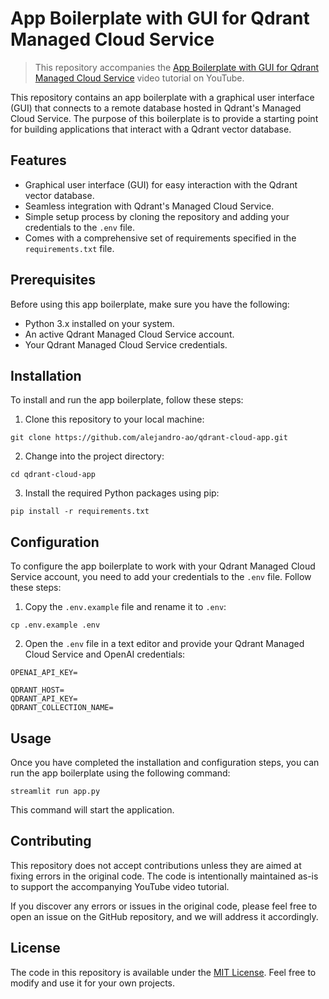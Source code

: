 # App Boilerplate with GUI for Qdrant Managed Cloud Service

> This repository accompanies the [App Boilerplate with GUI for Qdrant Managed Cloud Service](https://youtu.be/1X6QX6Z6Zq8) video tutorial on YouTube.

This repository contains an app boilerplate with a graphical user interface (GUI) that connects to a remote database hosted in Qdrant's Managed Cloud Service. The purpose of this boilerplate is to provide a starting point for building applications that interact with a Qdrant vector database.

## Features

- Graphical user interface (GUI) for easy interaction with the Qdrant vector database.
- Seamless integration with Qdrant's Managed Cloud Service.
- Simple setup process by cloning the repository and adding your credentials to the `.env` file.
- Comes with a comprehensive set of requirements specified in the `requirements.txt` file.

## Prerequisites

Before using this app boilerplate, make sure you have the following:

- Python 3.x installed on your system.
- An active Qdrant Managed Cloud Service account.
- Your Qdrant Managed Cloud Service credentials.

## Installation

To install and run the app boilerplate, follow these steps:

1. Clone this repository to your local machine:

```shell
git clone https://github.com/alejandro-ao/qdrant-cloud-app.git
```

2. Change into the project directory:

```shell
cd qdrant-cloud-app
```

3. Install the required Python packages using pip:

```shell
pip install -r requirements.txt
```

## Configuration

To configure the app boilerplate to work with your Qdrant Managed Cloud Service account, you need to add your credentials to the `.env` file. Follow these steps:

1. Copy the `.env.example` file and rename it to `.env`:

```shell
cp .env.example .env
```

2. Open the `.env` file in a text editor and provide your Qdrant Managed Cloud Service and OpenAI   credentials:

```plaintext
OPENAI_API_KEY=

QDRANT_HOST=
QDRANT_API_KEY=
QDRANT_COLLECTION_NAME=
```

## Usage

Once you have completed the installation and configuration steps, you can run the app boilerplate using the following command:

```shell
streamlit run app.py
```

This command will start the application.

## Contributing

This repository does not accept contributions unless they are aimed at fixing errors in the original code. The code is intentionally maintained as-is to support the accompanying YouTube video tutorial.

If you discover any errors or issues in the original code, please feel free to open an issue on the GitHub repository, and we will address it accordingly.

## License

The code in this repository is available under the [MIT License](LICENSE). Feel free to modify and use it for your own projects.